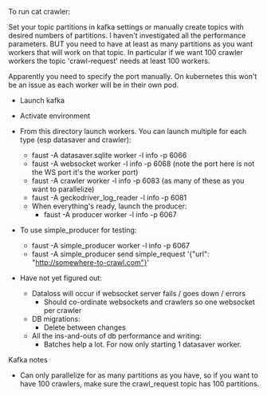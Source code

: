 To run cat crawler:

Set your topic partitions in kafka settings or manually create topics with
desired numbers of partitions. I haven't investigated all the performance
parameters. BUT you need to have at least as many partitions as you want
workers that will work on that topic. In particular if we want 100 crawler
workers the topic 'crawl-request' needs at least 100 workers.

Apparently you need to specify the port manually. On kubernetes this won't be
an issue as each worker will be in their own pod.

* Launch kafka
* Activate environment
* From this directory launch workers. You can launch multiple for each type (esp datasaver and crawler):
  * faust -A datasaver.sqlite worker -l info -p 6066
  * faust -A websocket worker -l info -p 6068 (note the port here is not the WS port it's the worker port)
  * faust -A crawler worker -l info -p 6083 (as many of these as you want to parallelize)
  * faust -A geckodriver_log_reader -l info -p 6081
  * When everything's ready, launch the producer:   
    * faust -A producer worker -l info -p 6067

* To use simple_producer for testing:
  * faust -A simple_producer worker -l info -p 6067
  * faust -A simple_producer send simple_request '{"url": "http://somewhere-to-crawl.com"}'

* Have not yet figured out:
  * Dataloss will occur if websocket server fails / goes down / errors
    * Should co-ordinate websockets and crawlers so one websocket per crawler
  * DB migrations:
    * Delete between changes
  * All the ins-and-outs of db performance and writing:
    * Batches help a lot. For now only starting 1 datasaver worker.


Kafka notes
* Can only parallelize for as many partitions as you have, so if you want to have 100 crawlers, make sure the crawl_request topic has 100 partitions.